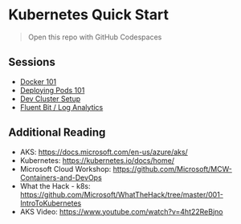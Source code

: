# Kubernetes Quick Start

> Open this repo with GitHub Codespaces

## Sessions

- [Docker 101](./01-Docker101)
- [Deploying Pods 101](./02-Deploying-Pods101)
- [Dev Cluster Setup](./03-Dev-Cluster-Setup)
- [Fluent Bit / Log Analytics](./04-Logging-FluentBit-LogAnalytics)

## Additional Reading

- AKS: <https://docs.microsoft.com/en-us/azure/aks/>
- Kubernetes: <https://kubernetes.io/docs/home/>
- Microsoft Cloud Workshop: <https://github.com/Microsoft/MCW-Containers-and-DevOps>
- What the Hack - k8s: <https://github.com/Microsoft/WhatTheHack/tree/master/001-IntroToKubernetes>
- AKS Video: <https://www.youtube.com/watch?v=4ht22ReBjno>
